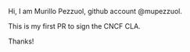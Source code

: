 Hi, I am Murillo Pezzuol, github account @mupezzuol.

This is my first PR to sign the CNCF CLA.

Thanks!